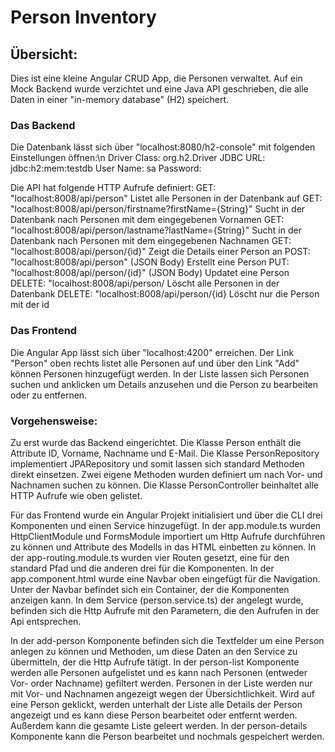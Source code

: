 # Person Inventory

## Übersicht:
Dies ist eine kleine Angular CRUD App, die Personen verwaltet. Auf ein Mock Backend wurde verzichtet und eine Java API geschrieben, die alle Daten in einer "in-memory database" (H2) speichert.

### Das Backend

Die Datenbank lässt sich über "localhost:8080/h2-console" mit folgenden Einstellungen öffnen:\n
Driver Class: 	org.h2.Driver
JDBC URL: 	jdbc:h2:mem:testdb
User Name: 	sa
Password:	

Die API hat folgende HTTP Aufrufe definiert:
GET:	"localhost:8008/api/person"					Listet alle Personen in der Datenbank auf
GET:	"localhost:8008/api/person/firstname?firstName={String}"	Sucht in der Datenbank nach Personen mit dem eingegebenen Vornamen
GET:	"localhost:8008/api/person/lastname?lastName={String}"		Sucht in der Datenbank nach Personen mit dem eingegebenen Nachnamen
GET:	"localhost:8008/api/person/{id}"				Zeigt die Details einer Person an
POST:	"localhost:8008/api/person"	 (JSON Body)			Erstellt eine Person
PUT:	"localhost:8008/api/person/{id}" (JSON Body)			Updatet eine Person
DELETE:	"localhost:8008/api/person/					Löscht alle Personen in der Datenbank
DELETE: "localhost:8008/api/person/{id}					Löscht nur die Person mit der id



### Das Frontend 

Die Angular App lässt sich über "localhost:4200" erreichen. Der Link "Person" oben rechts listet alle Personen auf und über den Link "Add" können Personen hinzugefügt werden.
In der Liste lassen sich Personen suchen und anklicken um Details anzusehen und die Person zu bearbeiten oder zu entfernen.


### Vorgehensweise:

Zu erst wurde das Backend eingerichtet. Die Klasse Person enthält die Attribute ID, Vorname, Nachname und E-Mail. Die Klasse PersonRepository implementiert JPARepository und somit lassen sich standard Methoden direkt einsetzen. Zwei eigene Methoden wurden definiert um nach Vor- und Nachnamen suchen zu können.
Die Klasse PersonController beinhaltet alle HTTP Aufrufe wie oben gelistet.

Für das Frontend wurde ein Angular Projekt initialisiert und über die CLI drei Komponenten und einen Service hinzugefügt.
In der app.module.ts wurden HttpClientModule und FormsModule importiert um Http Aufrufe durchführen zu können und Attribute des Modells in das HTML einbetten zu können. In der app-routing.module.ts wurden vier Routen gesetzt, eine für den standard Pfad und die anderen drei für die Komponenten.
In der app.component.html wurde eine Navbar oben eingefügt für die Navigation. Unter der Navbar befindet sich ein Container, der die Komponenten anzeigen kann. In dem Service (person.service.ts) der angelegt wurde, befinden sich die Http Aufrufe mit den Parametern, die den Aufrufen in der Api entsprechen.

In der add-person Komponente befinden sich die Textfelder um eine Person anlegen zu können und Methoden, um diese Daten an den Service zu übermitteln, der die Http Aufrufe tätigt.
In der person-list Komponente werden alle Personen aufgelistet und es kann nach Personen (entweder Vor- order Nachname) gefiltert werden. Personen in der Liste werden nur mit Vor- und Nachnamen angezeigt wegen der Übersichtlichkeit. Wird auf eine Person geklickt, werden unterhalt der Liste alle Details der Person angezeigt und es kann diese Person bearbeitet oder entfernt werden. Außerdem kann die gesamte Liste geleert werden.
In der person-details Komponente kann die Person bearbeitet und nochmals gespeichert werden.
